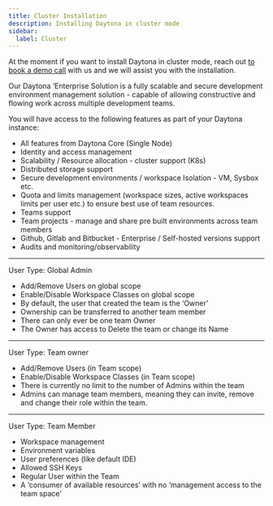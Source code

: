```yaml
---
title: Cluster Installation
description: Installing Daytona in cluster mode
sidebar:
  label: Cluster
---
```

At the moment if you want to install Daytona in cluster mode, reach out [to book a demo call](https://daytona.zapier.app/) with us and we will assist you with the installation.

Our Daytona ‘Enterprise Solution is a fully scalable and secure development environment management solution - capable of allowing constructive and flowing work across multiple development teams. 

You will have access to the following features as part of your Daytona instance:
- All features from Daytona Core (Single Node)
- Identity and access management
- Scalability / Resource allocation - cluster support (K8s)
- Distributed storage support
- Secure development environments / workspace Isolation - VM, Sysbox etc.
- Quota and limits management (workspace sizes, active workspaces limits per user etc.) to ensure best use of team resources.
- Teams support
- Team projects - manage and share pre built environments across team members
- Github, Gitlab and Bitbucket - Enterprise / Self-hosted versions support
- Audits and monitoring/observability



---
User Type: Global Admin
- Add/Remove Users on global scope
- Enable/Disable Workspace Classes on global scope
- By default, the user that created the team is the ‘Owner’
- Ownership can be transferred to another team member
- There can only ever be one team Owner
- The Owner has access to Delete the team or change its Name
---
User Type: Team owner
- Add/Remove Users (in Team scope)
- Enable/Disable Workspace Classes (in Team scope)
- There is currently no limit to the number of Admins within the team
- Admins can manage team members, meaning they can invite, remove and change their role within the team.
---
User Type:  Team Member
- Workspace management
- Environment variables
- User preferences (like default IDE)
- Allowed SSH Keys
- Regular User within the Team
- A ‘consumer of available resources’ with no ‘management access to the team space’

